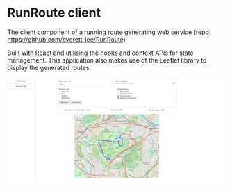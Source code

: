 # RunRoute client

The client component of a running route generating web service (repo: https://github.com/everett-lee/RunRoute)

Built with React and utilising the hooks and context APIs for state management. This application also makes use of the Leaflet library to display the generated routes.

![An example route display](https://github.com/everett-lee/RunRouteClient/blob/master/src/example.jpg)



